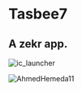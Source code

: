 # Tasbee7

## A zekr app.

![ic_launcher](https://user-images.githubusercontent.com/101954795/177417606-68836ea6-1107-4ac6-8584-39b2fd43b267.png)

![AhmedHemeda11](https://user-images.githubusercontent.com/101954795/177417708-1846ee94-d026-4f4f-9545-3dfabaf5ce44.jpg)

